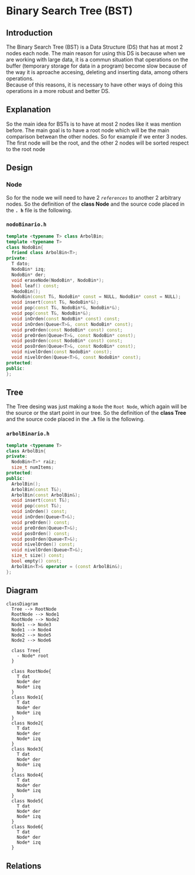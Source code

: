 # Binary Search Tree (BST)

## Introduction
The Binary Search Tree (BST) is a Data Structure (DS) that has at most 2 nodes each node. The main reason for using this DS is because when we are working with large 
data, it is a commun situation that operations on the buffer (temporary storage for data in a program) become slow because of the way it is aproache accesing, 
deleting and inserting data, among others operations.  
Because of this reasons, it is necessary to have other ways of doing this operations in a more robust and better DS.
## Explanation
So the main idea for BSTs is to have at most 2 nodes like it was mention before. The main goal is to have a root node which will be the main comparison betwean the 
other nodes. So for example if we enter 3 nodes. The first node will be the root, and the other 2 nodes will be sorted respect to the root node
## Design
### Node
So for the node we will need to have 2 *`references`* to another 2 arbitrary nodes. So the definition of the **class Node** and the source code placed in the **`.
h`** file is the following.  
### `nodoBinario.h` 
```cpp
template <typename T> class ArbolBin;
template <typename T>
class NodoBin{
  friend class ArbolBin<T>;
private:
  T dato;
  NodoBin* izq;
  NodoBin* der;
  void eraseNode(NodoBin*, NodoBin*);
  bool leaf() const;
  ~NodoBin();
  NodoBin(const T&, NodoBin* const = NULL, NodoBin* const = NULL);
  void insert(const T&, NodoBin*&);
  void pop(const T&, NodoBin*&, NodoBin*&);
  void pop(const T&, NodoBin*&);
  void inOrden(const NodoBin* const) const;
  void inOrden(Queue<T>&, const NodoBin* const);
  void preOrden(const NodoBin* const) const;
  void preOrden(Queue<T>&, const NodoBin* const);
  void posOrden(const NodoBin* const) const;
  void posOrden(Queue<T>&, const NodoBin* const);
  void nivelOrden(const NodoBin* const);
  void nivelOrden(Queue<T>&, const NodoBin* const);
protected:
public:
};
```
## Tree
The Tree desing was just making a `Node` the `Root Node`, which again will be the source or the start point in our tree. So the definition of the **class Tree** and 
the source code placed in the **`.h`** file is the following.  
### `arbolBinario.h` 
```cpp
template <typename T>
class ArbolBin{
private:
  NodoBin<T>* raiz;
  size_t numItems;
protected:
public:
  ArbolBin();
  ArbolBin(const T&);
  ArbolBin(const ArbolBin&);
  void insert(const T&);
  void pop(const T&);
  void inOrden() const;
  void inOrden(Queue<T>&);
  void preOrden() const;
  void preOrden(Queue<T>&);
  void posOrden() const;
  void posOrden(Queue<T>&);
  void nivelOrden() const;
  void nivelOrden(Queue<T>&);
  size_t size() const;
  bool empty() const;
  ArbolBin<T>& operator = (const ArbolBin&);
};
```
## Diagram
```mermaid
classDiagram
  Tree --> RootNode
  RootNode --> Node1
  RootNode --> Node2
  Node1 --> Node3
  Node1 --> Node4
  Node2 --> Node5
  Node2 --> Node6

  class Tree{
    - Node* root
  }
  
  class RootNode{
    T dat
    Node* der
    Node* izq
  }
  class Node1{
    T dat
    Node* der
    Node* izq
  }
  class Node2{
    T dat
    Node* der
    Node* izq
  }
  class Node3{
    T dat
    Node* der
    Node* izq
  }
  class Node4{
    T dat
    Node* der
    Node* izq
  }
  class Node5{
    T dat
    Node* der
    Node* izq
  }
  class Node6{
    T dat
    Node* der
    Node* izq
  }
```

## Relations
```
```